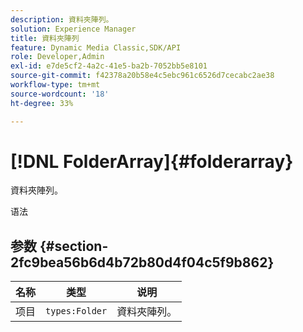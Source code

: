 ```yaml
---
description: 資料夾陣列。
solution: Experience Manager
title: 資料夾陣列
feature: Dynamic Media Classic,SDK/API
role: Developer,Admin
exl-id: e7de5cf2-4a2c-41e5-ba2b-7052bb5e8101
source-git-commit: f42378a20b58e4c5ebc961c6526d7cecabc2ae38
workflow-type: tm+mt
source-wordcount: '18'
ht-degree: 33%

---
```


# [!DNL FolderArray]{#folderarray}

資料夾陣列。

语法

## 参数 {#section-2fc9bea56b6d4b72b80d4f04c5f9b862}

| 名称 | 类型 | 说明 |
|---|---|---|
| 项目 | `types:Folder` | 資料夾陣列。 |
